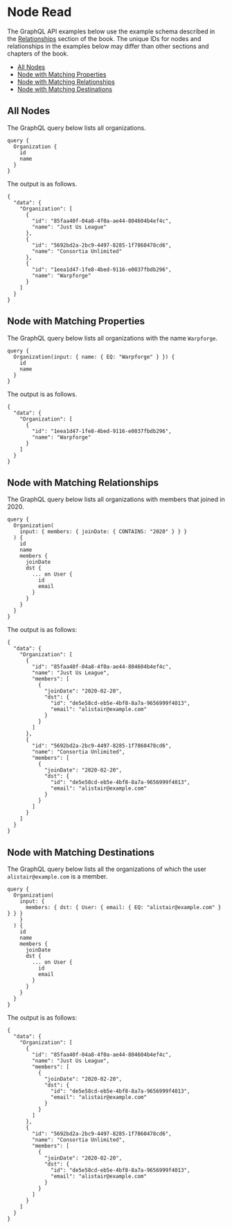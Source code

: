 # Node Read

The GraphQL API examples below use the example schema described in the [Relationships](../configuration/relationships.html) section of the book. The unique IDs for nodes and relationships  in the examples below may differ than other sections and chapters of the book.

* [All Nodes](#all-nodes)
* [Node with Matching Properties](#node-with-matching-properties)
* [Node with Matching Relationships](#node-with-matching-relationships)
* [Node with Matching Destinations](#node-with-matching-destinations)

## All Nodes

The GraphQL query below lists all organizations.

```
query {
  Organization {
    id
    name
  }
}
```

The output is as follows.

```
{
  "data": {
    "Organization": [
      {
        "id": "85faa40f-04a8-4f0a-ae44-804604b4ef4c",
        "name": "Just Us League"
      },
      {
        "id": "5692bd2a-2bc9-4497-8285-1f7860478cd6",
        "name": "Consortia Unlimited"
      },
      {
        "id": "1eea1d47-1fe8-4bed-9116-e0037fbdb296",
        "name": "Warpforge"
      }
    ]
  }
}
```

## Node with Matching Properties

The GraphQL query below lists all organizations with the name `Warpforge`.

```
query {
  Organization(input: { name: { EQ: "Warpforge" } }) {
    id
    name
  }
}
```

The output is as follows.

```
{
  "data": {
    "Organization": [
      {
        "id": "1eea1d47-1fe8-4bed-9116-e0037fbdb296",
        "name": "Warpforge"
      }
    ]
  }
}
```

## Node with Matching Relationships

The GraphQL query below lists all organizations with members that joined in 2020.

```
query {
  Organization(
    input: { members: { joinDate: { CONTAINS: "2020" } } }
  ) {
    id
    name
    members {
      joinDate
      dst {
        ... on User {
          id
          email
        }
      }
    }
  }
}
```

The output is as follows:

```
{
  "data": {
    "Organization": [
      {
        "id": "85faa40f-04a8-4f0a-ae44-804604b4ef4c",
        "name": "Just Us League",
        "members": [
          {
            "joinDate": "2020-02-20",
            "dst": {
              "id": "de5e58cd-eb5e-4bf8-8a7a-9656999f4013",
              "email": "alistair@example.com"
            }
          }
        ]
      },
      {
        "id": "5692bd2a-2bc9-4497-8285-1f7860478cd6",
        "name": "Consortia Unlimited",
        "members": [
          {
            "joinDate": "2020-02-20",
            "dst": {
              "id": "de5e58cd-eb5e-4bf8-8a7a-9656999f4013",
              "email": "alistair@example.com"
            }
          }
        ]
      }
    ]
  }
}
```

## Node with Matching Destinations

The GraphQL query below lists all the organizations of which the user `alistair@example.com` is a member.

```
query {
  Organization(
    input: {
      members: { dst: { User: { email: { EQ: "alistair@example.com" } } } }
    }
  ) {
    id
    name
    members {
      joinDate
      dst {
        ... on User {
          id
          email
        }
      }
    }
  }
}
```

The output is as follows:

```
{
  "data": {
    "Organization": [
      {
        "id": "85faa40f-04a8-4f0a-ae44-804604b4ef4c",
        "name": "Just Us League",
        "members": [
          {
            "joinDate": "2020-02-20",
            "dst": {
              "id": "de5e58cd-eb5e-4bf8-8a7a-9656999f4013",
              "email": "alistair@example.com"
            }
          }
        ]
      },
      {
        "id": "5692bd2a-2bc9-4497-8285-1f7860478cd6",
        "name": "Consortia Unlimited",
        "members": [
          {
            "joinDate": "2020-02-20",
            "dst": {
              "id": "de5e58cd-eb5e-4bf8-8a7a-9656999f4013",
              "email": "alistair@example.com"
            }
          }
        ]
      }
    ]
  }
}
```